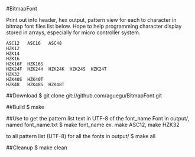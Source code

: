 #BitmapFont

Print out info header, hex output, pattern view for each to character in bitmap font files list below. Hope to help programming character display stored in arrays, especially for micro controller system.

	ASC12	ASC16 	ASC48
	HZK12
	HZK14
	HZK16
	HZK16F 	HZK16S
	HZK24F	HZK24H	HZK24K	HZK24S	HZK24T
	HZK32
	HZK40S	HZK40T
	HZK48	HZK48S	HZK48T

##Download
	$ git clone git://github.com/aguegu/BitmapFont.git

##Build
	$ make 

##Use
to get the pattern list text in UTF-8 of the font_name Font in output/, named font_name.txt
	$ make font_name
ex. make ASC12, make HZK32

to all pattern list (UTF-8) for all the fonts in output/
	$ make all

##Cleanup
	$ make clean

